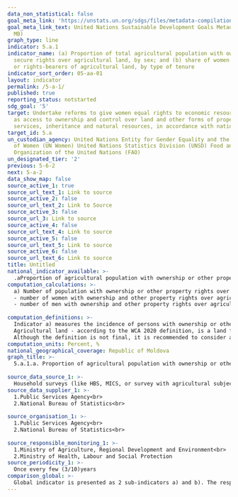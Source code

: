 ```yaml
---
data_non_statistical: false
goal_meta_link: 'https://unstats.un.org/sdgs/files/metadata-compilation/Metadata-Goal-5.pdf '
goal_meta_link_text: United Nations Sustainable Development Goals Metadata (PDF 4.0
  MB)
graph_type: line
indicator: 5.a.1
indicator_name: (a) Proportion of total agricultural population with ownership or
  secure rights over agricultural land, by sex; and (b) share of women among owners
  or rights-bearers of agricultural land, by type of tenure
indicator_sort_order: 05-aa-01
layout: indicator
permalink: /5-a-1/
published: true
reporting_status: notstarted
sdg_goal: '5'
target: Undertake reforms to give women equal rights to economic resources, as well
  as access to ownership and control over land and other forms of property, financial
  services, inheritance and natural resources, in accordance with national laws
target_id: 5.a
un_custodian_agency: United Nations Entity for Gender Equality and the Empowerment
  of Women (UN Women) United Nations Statistics Division (UNSD) Food and Agriculture
  Organization of the United Nations (FAO)
un_designated_tier: '2'
previous: 5-6-2
next: 5-a-2
data_show_map: false
source_active_1: true
source_url_text_1: Link to source
source_active_2: false
source_url_text_2: Link to Source
source_active_3: false
source_url_3: Link to source
source_active_4: false
source_url_text_4: Link to source
source_active_5: false
source_url_text_5: Link to source
source_active_6: false
source_url_text_6: Link to source
title: Untitled
national_indicator_available: >-
  .aProportion of agricultural population with ownership or other property rights over agricultural land
computation_calculations: >-
  a) Number of population with ownership or other property rights over agricultural land out of the total number of agricultural population*100, by sex:<br> 
  - number of women with ownership and other property rights over agricultural land out of the total number of women and agriculture * 100<br> 
  - number of men with ownership and other property rights over agricultural land out of the total number of men in agriculture * 100.<br> 
  
computation_definitions: >-
  Indicator a) measures the incidence of persons with ownership or other property rights over agricultural land (in total agricultural population), disaggregated by sex. <br> 
  Agricultural land - according to the WCA 2020 definition, is a land field covered with the following classes of land use: Arable land (temporary crops + temporary pastures and grassland + temporary abandoned ), land fields with permanent crops, land fields under permanent pastures and grassland.<br> 
  Although the definition is not final, it is recommended to consider as agricultural population (or from agriculture) the adult persons living in farms in which at least one member of the household is involved, mainly in the agricultural activity (agricultural holdings and/or animals' growing) over the last 12 months, regardless of the final aim of production (either for income generation, or for own consumption) and employment status. Three conditions (proxies) will be considered for defining the rights over agricultural land:  person 1) has legal document on the name of the person (where the person is mentioned as "owner" or "holder"); 2) has the right to sell the land; 3) is entitled to transfer the land in succession (to another person) - will be considered if meeting at least one of the conditions.
computation_units: Percent, %
national_geographical_coverage: Republic of Moldova
graph_title: >-
  5.a.1.a. Proportion of agricultural population with ownership or other property rights over agricultural land <br> 
  
source_data_source_1: >-
  Household surveys (like HBS, MICS, or survey with agricultural subjects) or census 
source_data_supplier_1: >-
  1.Public Services Agency<br> 
  2.National Bureau of Statistics<br> 
  
source_organisation_1: >-
  1.Public Services Agency<br> 
  2.National Bureau of Statistics<br> 
  
source_responsible_monitoring_1: >-
  1.Ministry of Agriculture, Regional Development and Environment<br> 
  2.Ministry of Health, Labour and Social Protection
source_periodicity_1: >-
  Once every few (3/10)years
comparison_global: >-
  Global indicator is presented as 2 sub-indicators a) and b). The respective indicator represents the sub-indicator a).
---
```

